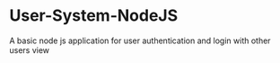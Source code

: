# User-System-NodeJS
A basic node js application for user authentication and login with other users view
